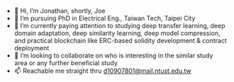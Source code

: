 - 👋 Hi, I’m Jonathan, shortly, Joe
- 👀 I’m pursuing PhD in Electrical Eng., Taiwan Tech, Taipei City
- 🌱 I’m currently paying attention to studying deep transfer learning, deep domain adaptation, deep similarity learning, deep model compression, and practical blockchain like ERC-based solidity development & contract deployment
- 💞️ I’m looking to collaborate on who is interesting in the similar study area or any further beneficial study
- 📫 Reachable me straight thru d10907801@mail.ntust.edu.tw

<!---
pjirayu/pjirayu is a ✨ special ✨ repository because its `README.md` (this file) appears on your GitHub profile.
You can click the Preview link to take a look at your changes.
--->
